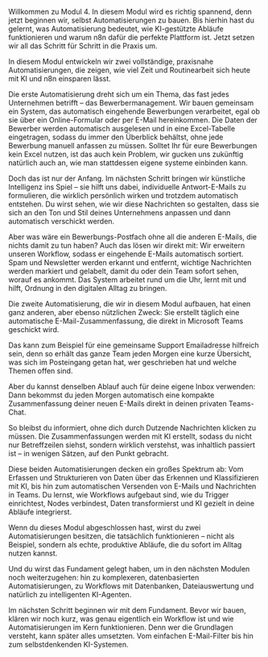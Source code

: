 Willkommen zu Modul 4.
In diesem Modul wird es richtig spannend, denn jetzt beginnen wir, selbst Automatisierungen zu bauen.
Bis hierhin hast du gelernt, was Automatisierung bedeutet, wie KI-gestützte Abläufe funktionieren und warum n8n dafür die perfekte Plattform ist.
Jetzt setzen wir all das Schritt für Schritt in die Praxis um.

In diesem Modul entwickeln wir zwei vollständige, praxisnahe Automatisierungen, die zeigen, wie viel Zeit und Routinearbeit sich heute mit KI und n8n einsparen lässt.

Die erste Automatisierung dreht sich um ein Thema, das fast jedes Unternehmen betrifft – das Bewerbermanagement.
Wir bauen gemeinsam ein System, das automatisch eingehende Bewerbungen verarbeitet, egal ob sie über ein Online-Formular oder per E-Mail hereinkommen.
Die Daten der Bewerber werden automatisch ausgelesen und in eine Excel-Tabelle eingetragen, sodass du immer den Überblick behältst, ohne jede Bewerbung manuell anfassen zu müssen.
Solltet Ihr für eure Bewerbungen kein Excel nutzen, ist das auch kein Problem, wir gucken uns zukünftig natürlich auch an, wie man stattdessen eigene systeme einbinden kann.

Doch das ist nur der Anfang. Im nächsten Schritt bringen wir künstliche Intelligenz ins Spiel – sie hilft uns dabei, individuelle Antwort-E-Mails zu formulieren,
die wirklich persönlich wirken und trotzdem automatisch entstehen.
Du wirst sehen, wie wir diese Nachrichten so gestalten, dass sie sich an den Ton und Stil deines Unternehmens anpassen
und dann automatisch verschickt werden.

Aber was wäre ein Bewerbungs-Postfach ohne all die anderen E-Mails, die nichts damit zu tun haben?
Auch das lösen wir direkt mit:
Wir erweitern unseren Workflow, sodass er eingehende E-Mails automatisch sortiert.
Spam und Newsletter werden erkannt und entfernt, wichtige Nachrichten werden markiert und gelabelt, damit du oder dein Team sofort sehen, worauf es ankommt.
Das System arbeitet rund um die Uhr, lernt mit und hilft, Ordnung in den digitalen Alltag zu bringen.

Die zweite Automatisierung, die wir in diesem Modul aufbauen,
hat einen ganz anderen, aber ebenso nützlichen Zweck:
Sie erstellt täglich eine automatische E-Mail-Zusammenfassung, die direkt in Microsoft Teams geschickt wird.

Das kann zum Beispiel für eine gemeinsame Support Emailadresse hilfreich sein, denn so erhält das ganze Team jeden Morgen eine kurze Übersicht,
was sich im Posteingang getan hat, wer geschrieben hat und welche Themen offen sind.

Aber du kannst denselben Ablauf auch für deine eigene Inbox verwenden:
Dann bekommst du jeden Morgen automatisch eine kompakte Zusammenfassung deiner neuen E-Mails direkt in deinen privaten Teams-Chat.

So bleibst du informiert, ohne dich durch Dutzende Nachrichten klicken zu müssen.
Die Zusammenfassungen werden mit KI erstellt, sodass du nicht nur Betreffzeilen siehst, sondern wirklich verstehst, was inhaltlich passiert ist – in wenigen Sätzen, auf den Punkt gebracht.

Diese beiden Automatisierungen decken ein großes Spektrum ab:
Vom Erfassen und Strukturieren von Daten über das Erkennen und Klassifizieren mit KI, bis hin zum automatischen Versenden von E-Mails und Nachrichten in Teams.
Du lernst, wie Workflows aufgebaut sind, wie du Trigger einrichtest, Nodes verbindest, Daten transformierst und KI gezielt in deine Abläufe integrierst.

Wenn du dieses Modul abgeschlossen hast, wirst du zwei Automatisierungen besitzen, die tatsächlich funktionieren – nicht als Beispiel, sondern als echte, produktive Abläufe, die du sofort im Alltag nutzen kannst.

Und du wirst das Fundament gelegt haben, um in den nächsten Modulen noch weiterzugehen:
hin zu komplexeren, datenbasierten Automatisierungen, zu Workflows mit Datenbanken, Dateiauswertung und natürlich zu intelligenten KI-Agenten.

Im nächsten Schritt beginnen wir mit dem Fundament.
Bevor wir bauen, klären wir noch kurz, was genau eigentlich ein Workflow ist und wie Automatisierungen im Kern funktionieren.
Denn wer die Grundlagen versteht, kann später alles umsetzten. Vom einfachen E-Mail-Filter bis hin zum selbstdenkenden KI-Systemen.
